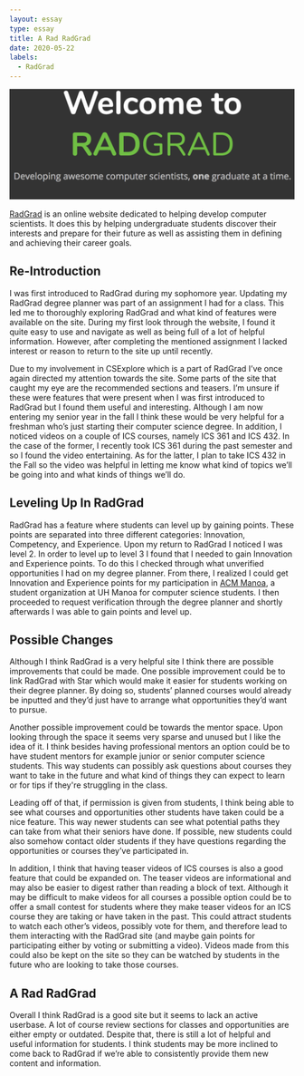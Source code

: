 ```yaml
---
layout: essay
type: essay
title: A Rad RadGrad
date: 2020-05-22
labels:
  - RadGrad
---
```


<img class="ui medium rounded image" src="../images/radgrad.png">

[RadGrad](https://radgrad.ics.hawaii.edu/) is an online website dedicated to helping develop computer scientists. It does this by helping undergraduate students discover their interests and prepare for their future as well as assisting them in defining and achieving their career goals.

## Re-Introduction

I was first introduced to RadGrad during my sophomore year. Updating my RadGrad degree planner was part of an assignment I had for a class. This led me to thoroughly exploring RadGrad and what kind of features were available on the site. During my first look through the website, I found it quite easy to use and navigate as well as being full of a lot of helpful information. However, after completing the mentioned assignment I lacked interest or reason to return to the site up until recently.

Due to my involvement in CSExplore which is a part of RadGrad I’ve once again directed my attention towards the site. Some parts of the site that caught my eye are the recommended sections and teasers. I’m unsure if these were features that were present when I was first introduced to RadGrad but I found them useful and interesting. Although I am now entering my senior year in the fall I think these would be very helpful for a freshman who’s just starting their computer science degree. In addition, I noticed videos on a couple of ICS courses, namely ICS 361 and ICS 432. In the case of the former, I recently took ICS 361 during the past semester and so I found the video entertaining. As for the latter, I plan to take ICS 432 in the Fall so the video was helpful in letting me know what kind of topics we’ll be going into and what kinds of things we’ll do.

## Leveling Up In RadGrad

RadGrad has a feature where students can level up by gaining points. These points are separated into three different categories: Innovation, Competency, and Experience. Upon my return to RadGrad I noticed I was level 2. In order to level up to level 3 I found that I needed to gain Innovation and Experience points. To do this I checked through what unverified opportunities I had on my degree planner. From there, I realized I could get Innovation and Experience points for my participation in [ACM Manoa](https://acmanoa.github.io/about/), a student organization at UH Manoa for computer science students. I then proceeded to request verification through the degree planner and shortly afterwards I was able to gain points and level up. 

## Possible Changes

Although I think RadGrad is a very helpful site I think there are possible improvements that could be made. One possible improvement could be to link RadGrad with Star which would make it easier for students working on their degree planner. By doing so, students’ planned courses would already be inputted and they’d just have to arrange what opportunities they’d want to pursue.

Another possible improvement could be towards the mentor space. Upon looking through the space it seems very sparse and unused but I like the idea of it. I think besides having professional mentors an option could be to have student mentors for example junior or senior computer science students. This way students can possibly ask questions about courses they want to take in the future and what kind of things they can expect to learn or for tips if they're struggling in the class.

Leading off of that, if permission is given from students, I think being able to see what courses and opportunities other students have taken could be a nice feature. This way newer students can see what potential paths they can take from what their seniors have done. If possible, new students could also somehow contact older students if they have questions regarding the opportunities or courses they’ve participated in.

In addition, I think that having teaser videos of ICS courses is also a good feature that could be expanded on. The teaser videos are informational and may also be easier to digest rather than reading a block of text. Although it may be difficult to make videos for all courses a possible option could be to offer a small contest for students where they make teaser videos for an ICS course they are taking or have taken in the past. This could attract students to watch each other’s videos, possibly vote for them, and therefore lead to them interacting with the RadGrad site (and maybe gain points for participating either by voting or submitting a video). Videos made from this could also be kept on the site so they can be watched by students in the future who are looking to take those courses.

## A Rad RadGrad

Overall I think RadGrad is a good site but it seems to lack an active userbase. A lot of course review sections for classes and opportunities are either empty or outdated. Despite that, there is still a lot of helpful and useful information for students. I think students may be more inclined to come back to RadGrad if we’re able to consistently provide them new content and information.
